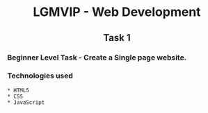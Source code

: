 <h1 align="center">LGMVIP - Web Development</h1>

<h2 align="center">Task 1</h2>

### Beginner Level Task - Create a Single page website.
### Technologies used
    * HTML5
    * CSS
    * JavaScript
